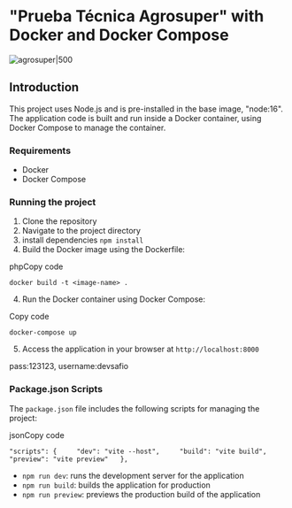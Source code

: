 # "Prueba Técnica Agrosuper" with Docker and Docker Compose

![agrosuper|500](readme/agrosuper.gif)

## Introduction

This project uses Node.js and is pre-installed in the base image, "node:16". The application code is built and run inside a Docker container, using Docker Compose to manage the container.

### Requirements

- Docker
- Docker Compose

### Running the project

1.  Clone the repository
2.  Navigate to the project directory
3.  install dependencies  `npm install`
4.  Build the Docker image using the Dockerfile:

phpCopy code

`docker build -t <image-name> .`

4.  Run the Docker container using Docker Compose:

Copy code

`docker-compose up`

5.  Access the application in your browser at `http://localhost:8000`

pass:123123,
username:devsafio

### Package.json Scripts

The `package.json` file includes the following scripts for managing the project:

jsonCopy code

`"scripts": {     "dev": "vite --host",     "build": "vite build",     "preview": "vite preview"   },`

- `npm run dev`: runs the development server for the application
- `npm run build`: builds the application for production
- `npm run preview`: previews the production build of the application

